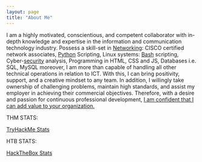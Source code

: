 ```yaml
---
layout: page
title: "About Me"
---
```



I am a highly motivated, conscientious, and competent collaborator with in-depth knowledge and expertise in the information and communication technology industry. Possess a skill-set in [Networking](): CISCO certified network associates, [Python](https://pyhon.org) Scripting, Linux systems: [Bash]() scripting, Cyber-[security]() analysis, Programming in HTML, CSS and JS, Databases i.e. SQL, MySQL moreover, I am more than capable of handling all other technical operations in relation to ICT. With this, I can bring positivity, support, and a creative mindset to any team. In addition, I willingly take ownership of challenging problems, maintain high standards, and assist my employer in achieving their commercial objectives. Therefore, with a desire and passion for continuous professional development, [I am confident that I can add value to your organization.]()

THM STATS:

[TryHackMe Stats](https://tryhackme.com/badge/1217921)

HTB STATS:
 
[HackTheBox Stats](https://app.hackthebox.com/profile/1119544)
